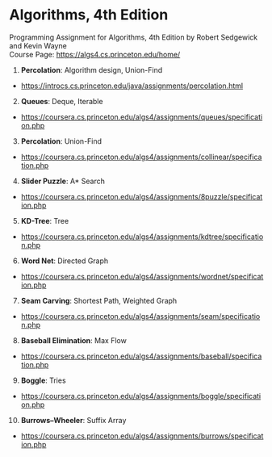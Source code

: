 # Algorithms, 4th Edition
Programming Assignment for Algorithms, 4th Edition by Robert Sedgewick and Kevin Wayne  
Course Page: https://algs4.cs.princeton.edu/home/
1. **Percolation**: Algorithm design, Union-Find
* https://introcs.cs.princeton.edu/java/assignments/percolation.html
2. **Queues**: Deque, Iterable
* https://coursera.cs.princeton.edu/algs4/assignments/queues/specification.php 
3. **Percolation**: Union-Find
* https://coursera.cs.princeton.edu/algs4/assignments/collinear/specification.php 
4. **Slider Puzzle**: A* Search
* https://coursera.cs.princeton.edu/algs4/assignments/8puzzle/specification.php 
5. **KD-Tree**: Tree
* https://coursera.cs.princeton.edu/algs4/assignments/kdtree/specification.php 
6. **Word Net**: Directed Graph
* https://coursera.cs.princeton.edu/algs4/assignments/wordnet/specification.php 
7. **Seam Carving**: Shortest Path, Weighted Graph
* https://coursera.cs.princeton.edu/algs4/assignments/seam/specification.php 
8. **Baseball Elimination**: Max Flow
* https://coursera.cs.princeton.edu/algs4/assignments/baseball/specification.php 
9. **Boggle**: Tries
* https://coursera.cs.princeton.edu/algs4/assignments/boggle/specification.php 
10. **Burrows–Wheeler**: Suffix Array
* https://coursera.cs.princeton.edu/algs4/assignments/burrows/specification.php 